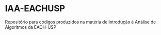 IAA-EACHUSP
===========

Repositório para códigos produzidos na matéria de Introdução à Análise de Algoritmos da EACH-USP
